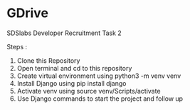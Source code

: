 # GDrive
SDSlabs Developer Recruitment Task 2

Steps : 
1. Clone this Repository
2. Open terminal and cd to this repository
3. Create virtual environment using python3 -m venv venv
4. Install Django using pip install django
5. Activate venv using source venv/Scripts/activate
6. Use Django commands to start the project and follow up
